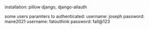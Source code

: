 installation:
	pillow
	django, django-allauth


some users paramters to authenticated:
username: joseph  password: mane2021
username: fatouthink password: fall@123



